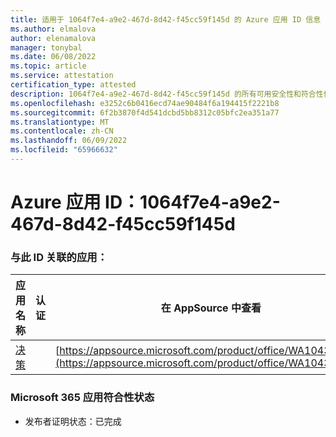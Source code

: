 ```yaml
---
title: 适用于 1064f7e4-a9e2-467d-8d42-f45cc59f145d 的 Azure 应用 ID 信息
ms.author: elmalova
author: elenamalova
manager: tonybal
ms.date: 06/08/2022
ms.topic: article
ms.service: attestation
certification_type: attested
description: 1064f7e4-a9e2-467d-8d42-f45cc59f145d 的所有可用安全性和符合性信息信息。
ms.openlocfilehash: e3252c6b0416ecd74ae90484f6a194415f2221b8
ms.sourcegitcommit: 6f2b3870f4d541dcbd5bb8312c05bfc2ea351a77
ms.translationtype: MT
ms.contentlocale: zh-CN
ms.lasthandoff: 06/09/2022
ms.locfileid: "65966632"
---
```

# <a name="azure-app-id-1064f7e4-a9e2-467d-8d42-f45cc59f145d"></a>Azure 应用 ID：1064f7e4-a9e2-467d-8d42-f45cc59f145d


### <a name="apps-associated-with-this-id"></a>与此 ID 关联的应用：
| **应用名称** | **认证** | **在 AppSource 中查看** |
|--------------|---------------|-----------------------|
| [决策](../forward/WA104381880.md) |  | [https://appsource.microsoft.com/product/office/WA104381880](https://appsource.microsoft.com/product/office/WA104381880) |

### <a name="microsoft-365-app-compliance-status"></a>Microsoft 365 应用符合性状态
- 发布者证明状态：已完成
